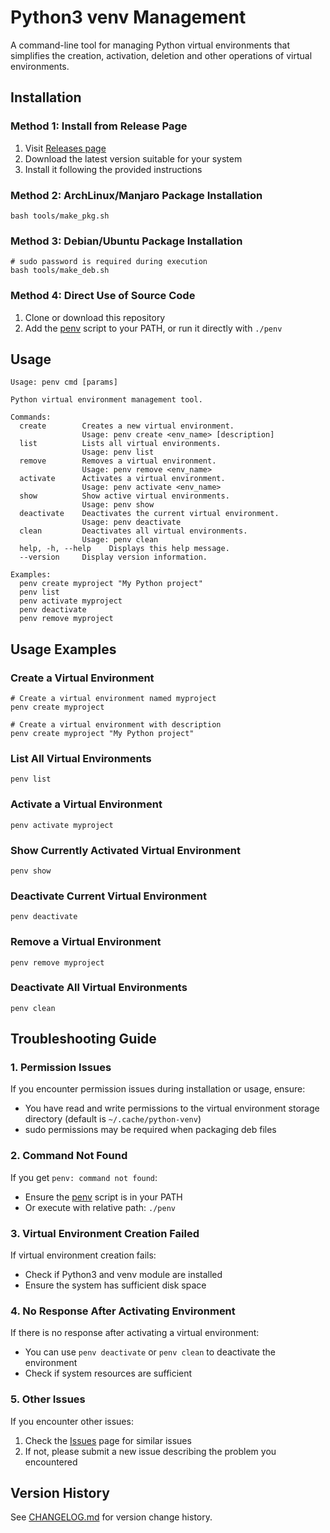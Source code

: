 # Python3 venv Management

A command-line tool for managing Python virtual environments that simplifies the creation, activation, deletion and other operations of virtual environments.

## Installation

### Method 1: Install from Release Page

1. Visit [Releases page](https://github.com/quintin-lee/penv/releases)
2. Download the latest version suitable for your system
3. Install it following the provided instructions

### Method 2: ArchLinux/Manjaro Package Installation

```shell
bash tools/make_pkg.sh
```

### Method 3: Debian/Ubuntu Package Installation

```shell
# sudo password is required during execution
bash tools/make_deb.sh
```

### Method 4: Direct Use of Source Code

1. Clone or download this repository
2. Add the [penv](file:///home/quintin/workspace/source/shell/python-venv/penv) script to your PATH, or run it directly with `./penv`

## Usage

```shell
Usage: penv cmd [params]

Python virtual environment management tool.

Commands:
  create        Creates a new virtual environment.
                Usage: penv create <env_name> [description]
  list          Lists all virtual environments.
                Usage: penv list
  remove        Removes a virtual environment.
                Usage: penv remove <env_name>
  activate      Activates a virtual environment.
                Usage: penv activate <env_name>
  show          Show active virtual environments.
                Usage: penv show
  deactivate    Deactivates the current virtual environment.
                Usage: penv deactivate
  clean         Deactivates all virtual environments.
                Usage: penv clean
  help, -h, --help    Displays this help message.
  --version     Display version information.

Examples:
  penv create myproject "My Python project"
  penv list
  penv activate myproject
  penv deactivate
  penv remove myproject
```

## Usage Examples

### Create a Virtual Environment

```shell
# Create a virtual environment named myproject
penv create myproject

# Create a virtual environment with description
penv create myproject "My Python project"
```

### List All Virtual Environments

```shell
penv list
```

### Activate a Virtual Environment

```shell
penv activate myproject
```

### Show Currently Activated Virtual Environment

```shell
penv show
```

### Deactivate Current Virtual Environment

```shell
penv deactivate
```

### Remove a Virtual Environment

```shell
penv remove myproject
```

### Deactivate All Virtual Environments

```shell
penv clean
```

## Troubleshooting Guide

### 1. Permission Issues

If you encounter permission issues during installation or usage, ensure:
- You have read and write permissions to the virtual environment storage directory (default is `~/.cache/python-venv`)
- sudo permissions may be required when packaging deb files

### 2. Command Not Found

If you get `penv: command not found`:
- Ensure the [penv](file:///home/quintin/workspace/source/shell/python-venv/penv) script is in your PATH
- Or execute with relative path: `./penv`

### 3. Virtual Environment Creation Failed

If virtual environment creation fails:
- Check if Python3 and venv module are installed
- Ensure the system has sufficient disk space

### 4. No Response After Activating Environment

If there is no response after activating a virtual environment:
- You can use `penv deactivate` or `penv clean` to deactivate the environment
- Check if system resources are sufficient

### 5. Other Issues

If you encounter other issues:
1. Check the [Issues](https://github.com/quintin-lee/penv/issues) page for similar issues
2. If not, please submit a new issue describing the problem you encountered

## Version History

See [CHANGELOG.md](file:///home/quintin/workspace/source/shell/python-venv/CHANGELOG.md) for version change history.